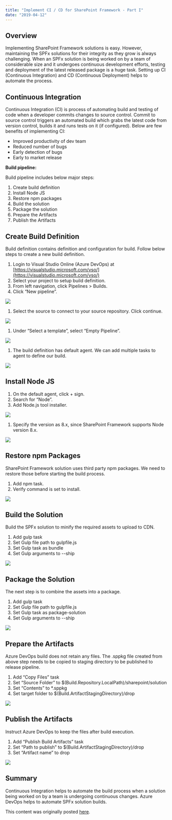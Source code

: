```yaml
---
title: "Implement CI / CD for SharePoint Framework - Part I"
date: "2019-04-12"
---
```


## Overview

Implementing SharePoint Framework solutions is easy. However, maintaining the SPFx solutions for their integrity as they grow is always challenging. When an SPFx solution is being worked on by a team of considerable size and it undergoes continuous development efforts, testing and deployment of the latest released package is a huge task. Setting up CI (Continuous Integration) and CD (Continuous Deployment) helps to automate the process.

## Continuous Integration

Continuous Integration (CI) is process of automating build and testing of code when a developer commits changes to source control. Commit to source control triggers an automated build which grabs the latest code from version control, builds it and runs tests on it (if configured). Below are few benefits of implementing CI:

- Improved productivity of dev team
- Reduced number of bugs
- Early detection of bugs
- Early to market release

**Build pipeline:**

Build pipeline includes below major steps:

1. Create build definition
2. Install Node JS
3. Restore npm packages
4. Build the solution
5. Package the solution
6. Prepare the Artifacts
7. Publish the Artifacts

## Create Build Definition

Build definition contains definition and configuration for build. Follow below steps to create a new build definition.

1. Login to Visual Studio Online (Azure DevOps) at [https://visualstudio.microsoft.com/vso/](https://visualstudio.microsoft.com/vso/)
2. Select your project to setup build definition.
3. From left navigation, click Pipelines > Builds.
4. Click “New pipeline”.

![](https://nanddeepnachanblogs.com/wp-content/uploads/2020/03/word-image-339.png)

1. Select the source to connect to your source repository. Click continue.

![](https://nanddeepnachanblogs.com/wp-content/uploads/2020/03/word-image-340.png)

1. Under “Select a template”, select “Empty Pipeline”.

![](https://nanddeepnachanblogs.com/wp-content/uploads/2020/03/word-image-341.png)

1. The build definition has default agent. We can add multiple tasks to agent to define our build.

![](https://nanddeepnachanblogs.com/wp-content/uploads/2020/03/word-image-342.png)

## Install Node JS

1. On the default agent, click + sign.
2. Search for “Node”.
3. Add Node.js tool installer.

![](https://nanddeepnachanblogs.com/wp-content/uploads/2020/03/word-image-343.png)

1. Specify the version as 8.x, since SharePoint Framework supports Node version 8.x.

![](https://nanddeepnachanblogs.com/wp-content/uploads/2020/03/word-image-344.png)

## Restore npm Packages

SharePoint Framework solution uses third party npm packages. We need to restore those before starting the build process.

1. Add npm task.
2. Verify command is set to install.

![](https://nanddeepnachanblogs.com/wp-content/uploads/2020/03/word-image-345.png)

## Build the Solution

Build the SPFx solution to minify the required assets to upload to CDN.

1. Add gulp task
2. Set Gulp file path to gulpfile.js
3. Set Gulp task as bundle
4. Set Gulp arguments to --ship

![](https://nanddeepnachanblogs.com/wp-content/uploads/2020/03/word-image-346.png)

## Package the Solution

The next step is to combine the assets into a package.

1. Add gulp task
2. Set Gulp file path to gulpfile.js
3. Set Gulp task as package-solution
4. Set Gulp arguments to --ship

![](https://nanddeepnachanblogs.com/wp-content/uploads/2020/03/word-image-347.png)

## Prepare the Artifacts

Azure DevOps build does not retain any files. The .sppkg file created from above step needs to be copied to staging directory to be published to release pipeline.

1. Add “Copy Files” task
2. Set “Source Folder” to $(Build.Repository.LocalPath)/sharepoint/solution
3. Set “Contents” to \*.sppkg
4. Set target folder to $(Build.ArtifactStagingDirectory)/drop

![](https://nanddeepnachanblogs.com/wp-content/uploads/2020/03/word-image-348.png)

## Publish the Artifacts

Instruct Azure DevOps to keep the files after build execution.

1. Add “Publish Build Artifacts” task
2. Set “Path to publish” to $(Build.ArtifactStagingDirectory)/drop
3. Set “Artifact name” to drop

![](https://nanddeepnachanblogs.com/wp-content/uploads/2020/03/word-image-349.png)

## Summary

Continuous Integration helps to automate the build process when a solution being worked on by a team is undergoing continuous changes. Azure DevOps helps to automate SPFx solution builds.

This content was originally posted [here](https://www.c-sharpcorner.com/article/implement-ci-cd-for-sharepoint-framework-part-1/).
